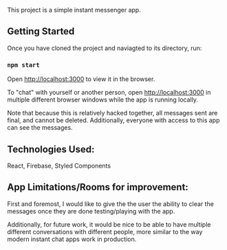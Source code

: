 This project is a simple instant messenger app.

## Getting Started

Once you have cloned the project and naviagted to its directory, run:

### `npm start`

Open [http://localhost:3000](http://localhost:3000) to view it in the browser.

To "chat" with yourself or another person, open [http://localhost:3000](http://localhost:3000) in multiple different browser windows while the app is running locally.

Note that because this is relatively hacked together, all messages sent are final, and cannot be deleted.
Additionally, everyone with access to this app can see the messages.

## Technologies Used:

React, Firebase, Styled Components

## App Limitations/Rooms for improvement:

First and foremost, I would like to give the the user the ability to clear the messages once they are done testing/playing with the app.

Additionally, for future work, it would be nice to be able to have multiple different conversations with different people, more similar to the way modern instant chat apps work in production.
